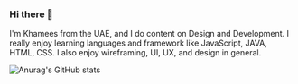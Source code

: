 ### Hi there 👋

I'm Khamees from the UAE, and I do content on Design and Development. I really enjoy learning languages and framework like JavaScript, JAVA, HTML, CSS.
I also enjoy wireframing, UI, UX, and design in general.

![Anurag's GitHub stats](https://github-readme-stats.vercel.app/api?username=KhameesAlhammadi&theme=algolia&show_icons=true)

